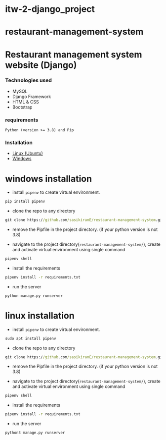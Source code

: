 # itw-2-django_project
# restaurant-management-system
# Restaurant management system website (Django)

### Technologies used
- MySQL
- Django Framework
- HTML & CSS
- Bootstrap

### requirements 
`Python (version >= 3.8) and Pip`

### Installation
- [Linux (Ubuntu)](#linux-installation)
- [Windows](#windows-installation)

# windows installation

- install `pipenv` to create virtual environment.

```cmd
pip install pipenv
```
- clone the repo to any directory

```cmd
git clone https://github.com/sasikiranE/restaurant-management-system.git
```

- remove the Pipfile in the project directory. (if your python version is not 3.8)

- navigate to the project directory(`restaurant-management-system/`), create and activate virtual environment using single command

```cmd
pipenv shell
```

- install the requirements

```cmd
pipenv install -r requirements.txt
```

- run the server

```cmd
python manage.py runserver
```

# linux installation

- install `pipenv` to create virtual environment.

```cmd
sudo apt install pipenv
```
- clone the repo to any directory

```cmd
git clone https://github.com/sasikiranE/restaurant-management-system.git
```

- remove the Pipfile in the project directory. (if your python version is not 3.8)

- navigate to the project directory(`restaurant-management-system/`), create and activate virtual environment using single command

```cmd
pipenv shell
```

- install the requirements

```cmd
pipenv install -r requirements.txt
```

- run the server

```cmd
python3 manage.py runserver
```